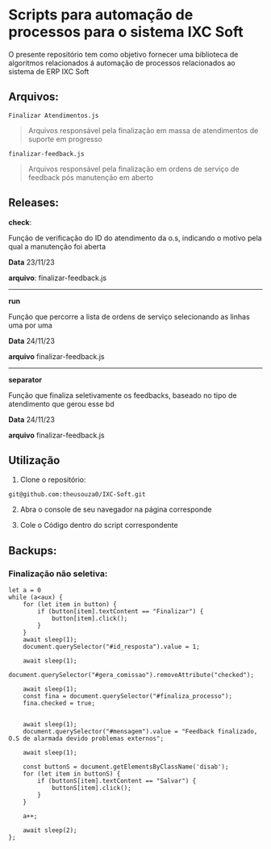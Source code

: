 # Scripts para automação de processos para o sistema IXC Soft

O presente repositório tem como objetivo fornecer uma biblioteca de algoritmos relacionados á automação de processos relacionados ao sistema de ERP IXC Soft

## Arquivos:

```Finalizar Atendimentos.js```
 
> Arquivos responsável pela finalização em massa de atendimentos de suporte em progresso 

```finalizar-feedback.js```

> Arquivos responsável pela finalização em ordens de serviço de feedback pós manutenção em aberto


## Releases:

**check**:

Função de verificação do ID do atendimento da o.s, indicando o motivo pela qual a manutenção foi aberta

**Data** 23/11/23

**arquivo**: finalizar-feedback.js

--- 

**run**

Função que percorre a lista de ordens de serviço selecionando as linhas uma por uma

**Data** 24/11/23

**arquivo** finalizar-feedback.js

---

**separator**

Função que finaliza seletivamente os feedbacks, baseado no tipo de atendimento que gerou esse bd

**Data** 24/11/23

**arquivo** finalizar-feedback.js

## Utilização

1. Clone o repositório:

```git@github.com:theusouza0/IXC-Soft.git```

2. Abra o console de seu navegador na página corresponde

3. Cole o Código dentro do script correspondente

## Backups:

### Finalização não seletiva:

```
let a = 0
while (a<aux) {
    for (let item in button) {
        if (button[item].textContent == "Finalizar") {
            button[item].click();
        }
    }
    await sleep(1);
    document.querySelector("#id_resposta").value = 1;

    await sleep(1);
    document.querySelector("#gera_comissao").removeAttribute("checked");

    await sleep(1);
    const fina = document.querySelector("#finaliza_processo");
    fina.checked = true;


    await sleep(1);
    document.querySelector("#mensagem").value = "Feedback finalizado, O.S de alarmada devido problemas externos";
    
    await sleep(1);

    const buttonS = document.getElementsByClassName('disab');
    for (let item in buttonS) {
        if (buttonS[item].textContent == "Salvar") {
            buttonS[item].click();
        }
    }

    a++;

    await sleep(2); 
};
```